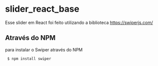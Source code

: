 # slider_react_base

Esse slider em React foi feito utilizando a biblioteca https://swiperjs.com/


## Através do NPM
para instalar o Swiper através do NPM

<code> $ npm install swiper</code>
